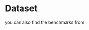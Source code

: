 # Dataset
you can also find the benchmarks from <a href="https://moleculenet.org/" title="MoleculeNet"></a>
